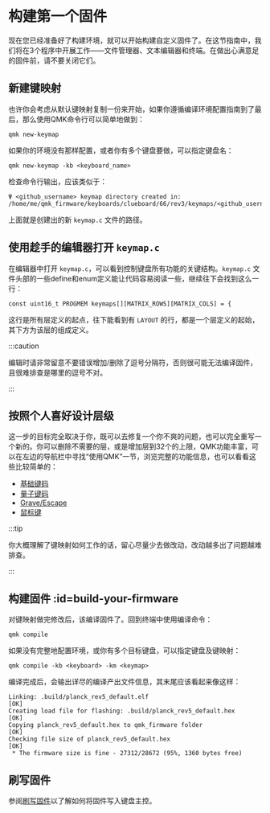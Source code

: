 # 构建第一个固件

<!---
  original document: 0.15.12:docs/newbs_building_firmware.md
  git diff 0.15.12 HEAD -- docs/newbs_building_firmware.md | cat
-->

现在您已经准备好了构建环境，就可以开始构建自定义固件了。在这节指南中，我们将在3个程序中开展工作——文件管理器、文本编辑器和终端。在做出心满意足的固件前，请不要关闭它们。
## 新建键映射

也许你会考虑从默认键映射复制一份来开始，如果你遵循编译环境配置指南到了最后，那么使用QMK命令行可以简单地做到：

    qmk new-keymap

如果你的环境没有那样配置，或者你有多个键盘要做，可以指定键盘名：

    qmk new-keymap -kb <keyboard_name>

检查命令行输出，应该类似于：

    Ψ <github_username> keymap directory created in: /home/me/qmk_firmware/keyboards/clueboard/66/rev3/keymaps/<github_username>

上面就是创建出的新 `keymap.c` 文件的路径。

## 使用趁手的编辑器打开 `keymap.c`

在编辑器中打开 `keymap.c`，可以看到控制键盘所有功能的关键结构。`keymap.c` 文件头部的一些define和enum定义能让代码容易阅读一些，继续往下会找到这么一行：

    const uint16_t PROGMEM keymaps[][MATRIX_ROWS][MATRIX_COLS] = {

这行是所有层定义的起点，往下能看到有 `LAYOUT` 的行，都是一个层定义的起始，其下方为该层的组成定义。

:::caution

编辑时请非常留意不要错误增加/删除了逗号分隔符，否则很可能无法编译固件，且很难排查是哪里的逗号不对。

:::

## 按照个人喜好设计层级

这一步的目标完全取决于你，既可以去修复一个你不爽的问题，也可以完全重写一个新的。你可以删除不需要的层，或是增加层到32个的上限，QMK功能丰富，可以在左边的导航栏中寻找“使用QMK”一节，浏览完整的功能信息，也可以看看这些比较简单的：

* [基础键码](zh-cn/keycodes_basic.md)
* [量子键码](zh-cn/quantum_keycodes.md)
* [Grave/Escape](zh-cn/feature_grave_esc.md)
* [鼠标键](zh-cn/feature_mouse_keys.md)

:::tip

你大概理解了键映射如何工作的话，留心尽量少去做改动，改动越多出了问题越难排查。

:::

## 构建固件 :id=build-your-firmware

对键映射做完修改后，该编译固件了。回到终端中使用编译命令：

    qmk compile

如果没有完整地配置环境，或你有多个目标键盘，可以指定键盘及键映射：

    qmk compile -kb <keyboard> -km <keymap>

编译完成后，会输出详尽的编译产出文件信息，其末尾应该看起来像这样：

```
Linking: .build/planck_rev5_default.elf                                                             [OK]
Creating load file for flashing: .build/planck_rev5_default.hex                                     [OK]
Copying planck_rev5_default.hex to qmk_firmware folder                                              [OK]
Checking file size of planck_rev5_default.hex                                                       [OK]
 * The firmware size is fine - 27312/28672 (95%, 1360 bytes free)
```

## 刷写固件

参阅[刷写固件](zh-cn/newbs_flashing.md)以了解如何将固件写入键盘主控。
